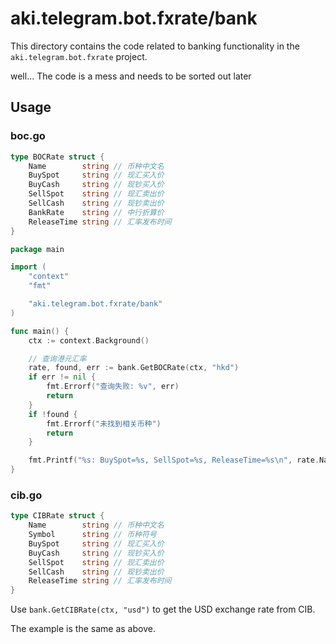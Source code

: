 # aki.telegram.bot.fxrate/bank

This directory contains the code related to banking functionality in the `aki.telegram.bot.fxrate` project.

well... The code is a mess and needs to be sorted out later

## Usage

### boc.go

```go
type BOCRate struct {
	Name        string // 币种中文名
	BuySpot     string // 现汇买入价
	BuyCash     string // 现钞买入价
	SellSpot    string // 现汇卖出价
	SellCash    string // 现钞卖出价
	BankRate    string // 中行折算价
	ReleaseTime string // 汇率发布时间
}
```

```go
package main

import (
	"context"
	"fmt"

	"aki.telegram.bot.fxrate/bank"
)

func main() {
	ctx := context.Background()

	// 查询港元汇率
	rate, found, err := bank.GetBOCRate(ctx, "hkd")
	if err != nil {
		fmt.Errorf("查询失败: %v", err)
		return
	}
	if !found {
		fmt.Errorf("未找到相关币种")
		return
	}

	fmt.Printf("%s: BuySpot=%s, SellSpot=%s, ReleaseTime=%s\n", rate.Name, rate.BuySpot, rate.SellSpot, rate.ReleaseTime)
}
```

### cib.go

```go
type CIBRate struct {
	Name        string // 币种中文名
	Symbol      string // 币种符号
	BuySpot     string // 现汇买入价
	BuyCash     string // 现钞买入价
	SellSpot    string // 现汇卖出价
	SellCash    string // 现钞卖出价
	ReleaseTime string // 汇率发布时间
}
```

Use `bank.GetCIBRate(ctx, "usd")` to get the USD exchange rate from CIB.

The example is the same as above.